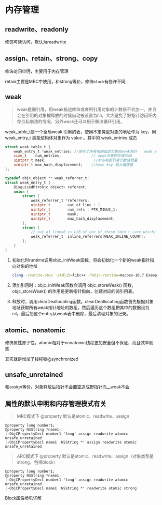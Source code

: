# 内存管理
## readwrite、readonly

修饰可读访问，默认为readwrite

## assign、retain、strong、copy

修饰访问申明，主要用于内存管理

retain主要是MRC中使用，和strong等价，修饰`block`有些许不同

## weak

> weak是弱引用，用weak描述修饰或者所引用对象的计数器不会加一，并且会在引用的对象被释放的时候自动被设置为nil，大大避免了野指针访问坏内存引起崩溃的情况，另外weak还可以用于解决循环引用。

weak_table_t是一个全局weak 引用的表，使用不定类型对象的地址作为 key，用 weak_entry_t 类型结构体对象作为 value 。其中的 weak_entries 成员

```c
struct weak_table_t {
    weak_entry_t *weak_entries; //保存了所有指向指定对象的weak指针   weak_entries的对象
    size_t    num_entries;              // weak对象的存储空间
    uintptr_t mask;                      //参与判断引用计数辅助量
    uintptr_t max_hash_displacement;    //hash key 最大偏移值
};

typedef objc_object ** weak_referrer_t;
struct weak_entry_t {
    DisguisedPtrobjc_object> referent;
    union {
        struct {
            weak_referrer_t *referrers;
            uintptr_t        out_of_line : 1;
            uintptr_t        num_refs : PTR_MINUS_1;
            uintptr_t        mask;
            uintptr_t        max_hash_displacement;
        };
        struct {
            // out_of_line=0 is LSB of one of these (don't care which)
            weak_referrer_t  inline_referrers[WEAK_INLINE_COUNT];
        };
    }
}
```



1. 初始化时runtime调用objc_initWeak函数，将会初始化一个新的weak指针指向对象的地址

   ```bash
   clang -rewrite-objc -stdlib=libc++ -fobjc-runtime=macosx-10.7 Example/Peregrine/FPModel.m -fobjc-arc
   ```

   

2. 添加引用时：objc_initWeak函数会调用 objc_storeWeak() 函数， objc_storeWeak() 的作用是更新指针指向，创建对应的弱引用表。

3. 释放时，调用clearDeallocating函数。clearDeallocating函数首先根据对象地址获取所有weak指针地址的数组，然后遍历这个数组把其中的数据设为nil，最后把这个entry从weak表中删除，最后清理对象的记录。

## atomic、nonatomic

修饰属性原子性，atomic相对于nonatomic线程更加安全但不保证，而且效率低些

其实就是增加了线程锁@synchronized

## unsafe_unretained

和assign等价，对象释放后指针不会置空造成野指针而__weak不会

## 属性的默认申明和内存管理模式有关

> MRC模式下 @property 默认是atomic、readwrite、assign

```objc
@property long number1;
@property NSString *name1;
|-ObjCPropertyDecl number1 'long' assign readwrite atomic unsafe_unretained
|-ObjCPropertyDecl name1 'NSString *' assign readwrite atomic unsafe_unretained
```

> ARC模式下 @property 默认是atomic、readwrite、assign（对象类型是strong，包括block）

```objc
@property long number1;
@property NSString *name1;
|-ObjCPropertyDecl number1 'long' assign readwrite atomic unsafe_unretained
|-ObjCPropertyDecl name1 'NSString *' readwrite atomic strong
```



[Block属性参见详解](../Blocks/README.md)